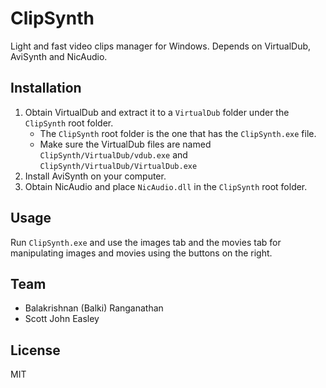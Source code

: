 # ClipSynth
Light and fast video clips manager for Windows. Depends on VirtualDub, AviSynth and NicAudio.

## Installation
1. Obtain VirtualDub and extract it to a `VirtualDub` folder under the `ClipSynth` root folder.
	* The `ClipSynth` root folder is the one that has the `ClipSynth.exe` file.
	* Make sure the VirtualDub files are named `ClipSynth/VirtualDub/vdub.exe` and `ClipSynth/VirtualDub/VirtualDub.exe`
2. Install AviSynth on your computer.
3. Obtain NicAudio and place `NicAudio.dll` in the `ClipSynth` root folder.

## Usage
Run `ClipSynth.exe` and use the images tab and the movies tab for manipulating images and movies using the buttons on the right.

## Team
* Balakrishnan (Balki) Ranganathan
* Scott John Easley

## License
MIT